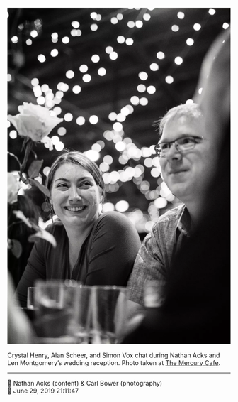 ![Crystal Henry, Alan Scheer, and Simon Vox chat](assets/f83f1a8b6a1fc06b08ac4ca04baadb0b.webp)

Crystal Henry, Alan Scheer, and Simon Vox chat during Nathan Acks and Len Montgomery’s wedding reception. Photo taken at [The Mercury Cafe](http://mercurycafe.com/).

- - - -

<span aria-hidden="true">👥</span> Nathan Acks (content) & Carl Bower (photography)  
<span aria-hidden="true">📅</span> June 29, 2019 21:11:47
